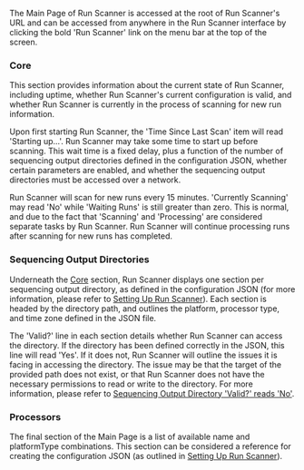 <!-- TODO: Add image without any identifiable info in it -->

The Main Page of Run Scanner is accessed at the root of Run Scanner's URL
and can be accessed from anywhere in the Run Scanner interface by clicking
the bold 'Run Scanner' link on the menu bar at the top of the screen.

### Core

This section provides information about the current state of Run Scanner,
including uptime, whether Run Scanner's current configuration is valid, and
whether Run Scanner is currently in the process of scanning for new run
information.

Upon first starting Run Scanner, the 'Time Since Last Scan' item will read
'Starting up...'. Run Scanner may take some time to start up before scanning.
This wait time is a fixed delay, plus a function of the number of sequencing
output directories defined in the configuration JSON, whether certain parameters
are enabled, and whether the sequencing output directories must be accessed over
a network.

Run Scanner will scan for new runs every 15 minutes. 'Currently Scanning'
may read 'No' while 'Waiting Runs' is still greater than zero. This is normal,
 and due to the fact that 'Scanning' and 'Processing' are considered separate
tasks by Run Scanner. Run Scanner will continue processing runs after scanning
 for new runs has completed.

### Sequencing Output Directories

Underneath the [Core](#core) section, Run Scanner displays one
section per sequencing output directory, as defined in the configuration
JSON (for more information, please refer to
[Setting Up Run Scanner](../installation/#setting-up-run-scanner)). Each section
is headed by the directory path, and outlines the platform, processor type,
and time zone defined in the JSON file.

The 'Valid?' line in each section details whether Run Scanner can access the
directory. If the directory has been defined correctly in the JSON, this line
will read 'Yes'. If it does not, Run Scanner will outline the issues it is
facing in accessing the directory. The issue may be that the target of the
provided path does not exist, or that Run Scanner does not have the necessary
 permissions to read or write to the directory. For more information, please
refer to
[Sequencing Output Directory 'Valid?' reads 'No'](../troubleshooting/#sequencing-output-directory-valid-reads-no).

### Processors

The final section of the Main Page is a list of available name and
platformType combinations. This section can be considered a reference for
creating the configuration JSON (as outlined in
[Setting Up Run Scanner](../installation/#setting-up-run-scanner)).
